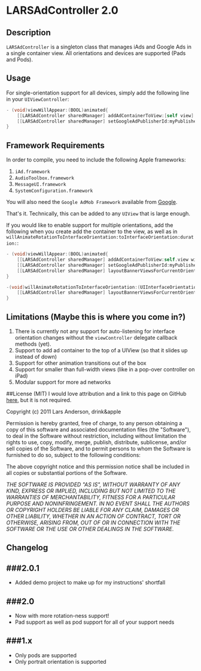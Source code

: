 # LARSAdController 2.0

## Description
`LARSAdController` is a singleton class that manages iAds and Google Ads in a single container view.  All orientations and devices are supported (Pads and Pods).

## Usage
For single-orientation support for all devices, simply add the following line in your `UIViewController`:

``` objective-c
- (void)viewWillAppear:(BOOL)animated{
    [[LARSAdController sharedManager] addAdContainerToView:[self view] withViewController:self];
    [[LARSAdController sharedManager] setGoogleAdPublisherId:myPublisherId]; //change publisher id unless you want me to have your monies (only once per singleton, though)
}
```

## Framework Requirements
In order to compile, you need to include the following Apple frameworks:

  1. `iAd.framework`
  2. `AudioToolbox.framework`
  3. `MessageUI.framework`
  4. `SystemConfiguration.framework`

You will also need the `Google AdMob Framework` available from [Google](http://admob.com).

That's it.  Technically, this can be added to any `UIView` that is large enough.

If you would like to enable support for multiple orientations, add the following when you create add the container to the view, as well as in `willAnimateRotationToInterfaceOrientation:toInterfaceOrientation:duration:`:

``` objective-c
- (void)viewWillAppear:(BOOL)animated{
    [[LARSAdController sharedManager] addAdContainerToView:self.view withParentViewController:self];
    [[LARSAdController sharedManager] setGoogleAdPublisherId:myPublisherId];
    [[LARSAdController sharedManager] layoutBannerViewsForCurrentOrientation:self.interfaceOrientation];
}

-(void)willAnimateRotationToInterfaceOrientation:(UIInterfaceOrientation)toInterfaceOrientation duration:(NSTimeInterval)duration{
    [[LARSAdController sharedManager] layoutBannerViewsForCurrentOrientation:toInterfaceOrientation];
}
```

## Limitations (Maybe this is where you come in?)

  1. There is currently not any support for auto-listening for interface orientation changes without the `viewController` delegate callback methods (yet).
  2. Support to add ad container to the top of a UIView (so that it slides up instead of down)
  3. Support for other animation transitions out of the box
  4. Support for smaller than full-width views (like in a pop-over controller on iPad)
  5. Modular support for more ad networks

##License (MIT)
I would love attribution and a link to this page on GitHub [here](https://github.com/larsacus/LARSAdController), but it is not required.

Copyright (c) 2011 Lars Anderson, drink&apple

Permission is hereby granted, free of charge, to any person obtaining a copy of this software and associated documentation files (the "Software"), to deal in the Software without restriction, including without limitation the rights to use, copy, modify, merge, publish, distribute, sublicense, and/or sell copies of the Software, and to permit persons to whom the Software is furnished to do so, subject to the following conditions:

The above copyright notice and this permission notice shall be included in all copies or substantial portions of the Software.

*THE SOFTWARE IS PROVIDED "AS IS", WITHOUT WARRANTY OF ANY KIND, EXPRESS OR IMPLIED, INCLUDING BUT NOT LIMITED TO THE WARRANTIES OF MERCHANTABILITY, FITNESS FOR A PARTICULAR PURPOSE AND NONINFRINGEMENT. IN NO EVENT SHALL THE AUTHORS OR COPYRIGHT HOLDERS BE LIABLE FOR ANY CLAIM, DAMAGES OR OTHER LIABILITY, WHETHER IN AN ACTION OF CONTRACT, TORT OR OTHERWISE, ARISING FROM, OUT OF OR IN CONNECTION WITH THE SOFTWARE OR THE USE OR OTHER DEALINGS IN THE SOFTWARE.*

## Changelog
###2.0.1
-----
- Added demo project to make up for my instructions' shortfall

###2.0
-----
- Now with more rotation-ness support!
- Pad support as well as pod support for all of your support needs

###1.x
---
- Only pods are supported
- Only portrait orientation is supported